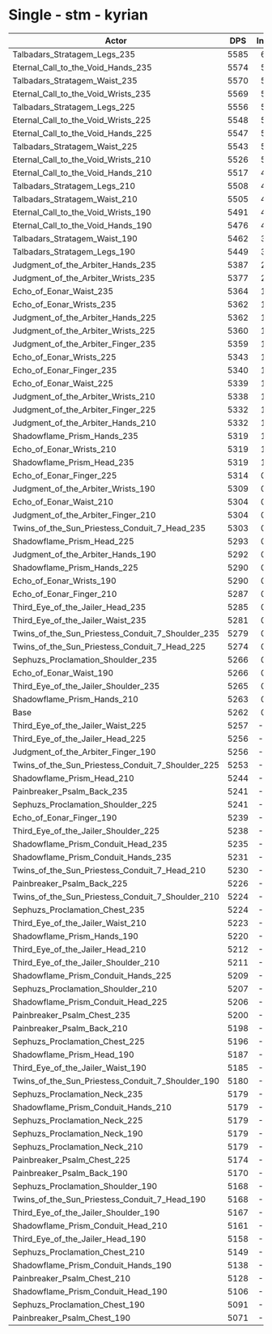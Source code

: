 # Single - stm - kyrian
| Actor | DPS | Increase |
|---|:---:|:---:|
|Talbadars_Stratagem_Legs_235|5585|6.15%|
|Eternal_Call_to_the_Void_Hands_235|5574|5.93%|
|Talbadars_Stratagem_Waist_235|5570|5.86%|
|Eternal_Call_to_the_Void_Wrists_235|5569|5.83%|
|Talbadars_Stratagem_Legs_225|5556|5.60%|
|Eternal_Call_to_the_Void_Wrists_225|5548|5.44%|
|Eternal_Call_to_the_Void_Hands_225|5547|5.42%|
|Talbadars_Stratagem_Waist_225|5543|5.35%|
|Eternal_Call_to_the_Void_Wrists_210|5526|5.03%|
|Eternal_Call_to_the_Void_Hands_210|5517|4.85%|
|Talbadars_Stratagem_Legs_210|5508|4.69%|
|Talbadars_Stratagem_Waist_210|5505|4.63%|
|Eternal_Call_to_the_Void_Wrists_190|5491|4.35%|
|Eternal_Call_to_the_Void_Hands_190|5476|4.08%|
|Talbadars_Stratagem_Waist_190|5462|3.80%|
|Talbadars_Stratagem_Legs_190|5449|3.56%|
|Judgment_of_the_Arbiter_Hands_235|5387|2.38%|
|Judgment_of_the_Arbiter_Wrists_235|5377|2.19%|
|Echo_of_Eonar_Waist_235|5364|1.95%|
|Echo_of_Eonar_Wrists_235|5362|1.90%|
|Judgment_of_the_Arbiter_Hands_225|5362|1.90%|
|Judgment_of_the_Arbiter_Wrists_225|5360|1.87%|
|Judgment_of_the_Arbiter_Finger_235|5359|1.85%|
|Echo_of_Eonar_Wrists_225|5343|1.55%|
|Echo_of_Eonar_Finger_235|5340|1.49%|
|Echo_of_Eonar_Waist_225|5339|1.48%|
|Judgment_of_the_Arbiter_Wrists_210|5338|1.45%|
|Judgment_of_the_Arbiter_Finger_225|5332|1.35%|
|Judgment_of_the_Arbiter_Hands_210|5332|1.34%|
|Shadowflame_Prism_Hands_235|5319|1.10%|
|Echo_of_Eonar_Wrists_210|5319|1.09%|
|Shadowflame_Prism_Head_235|5319|1.09%|
|Echo_of_Eonar_Finger_225|5314|0.99%|
|Judgment_of_the_Arbiter_Wrists_190|5309|0.91%|
|Echo_of_Eonar_Waist_210|5304|0.81%|
|Judgment_of_the_Arbiter_Finger_210|5304|0.81%|
|Twins_of_the_Sun_Priestess_Conduit_7_Head_235|5303|0.79%|
|Shadowflame_Prism_Head_225|5293|0.59%|
|Judgment_of_the_Arbiter_Hands_190|5292|0.57%|
|Shadowflame_Prism_Hands_225|5290|0.55%|
|Echo_of_Eonar_Wrists_190|5290|0.54%|
|Echo_of_Eonar_Finger_210|5287|0.48%|
|Third_Eye_of_the_Jailer_Head_235|5285|0.45%|
|Third_Eye_of_the_Jailer_Waist_235|5281|0.37%|
|Twins_of_the_Sun_Priestess_Conduit_7_Shoulder_235|5279|0.34%|
|Twins_of_the_Sun_Priestess_Conduit_7_Head_225|5274|0.23%|
|Sephuzs_Proclamation_Shoulder_235|5266|0.09%|
|Echo_of_Eonar_Waist_190|5266|0.07%|
|Third_Eye_of_the_Jailer_Shoulder_235|5265|0.07%|
|Shadowflame_Prism_Hands_210|5263|0.02%|
|Base|5262|0.00%|
|Third_Eye_of_the_Jailer_Waist_225|5257|-0.08%|
|Third_Eye_of_the_Jailer_Head_225|5256|-0.10%|
|Judgment_of_the_Arbiter_Finger_190|5256|-0.10%|
|Twins_of_the_Sun_Priestess_Conduit_7_Shoulder_225|5253|-0.17%|
|Shadowflame_Prism_Head_210|5244|-0.34%|
|Painbreaker_Psalm_Back_235|5241|-0.39%|
|Sephuzs_Proclamation_Shoulder_225|5241|-0.39%|
|Echo_of_Eonar_Finger_190|5239|-0.44%|
|Third_Eye_of_the_Jailer_Shoulder_225|5238|-0.45%|
|Shadowflame_Prism_Conduit_Head_235|5235|-0.51%|
|Shadowflame_Prism_Conduit_Hands_235|5231|-0.58%|
|Twins_of_the_Sun_Priestess_Conduit_7_Head_210|5230|-0.60%|
|Painbreaker_Psalm_Back_225|5226|-0.69%|
|Twins_of_the_Sun_Priestess_Conduit_7_Shoulder_210|5224|-0.71%|
|Sephuzs_Proclamation_Chest_235|5224|-0.71%|
|Third_Eye_of_the_Jailer_Waist_210|5223|-0.74%|
|Shadowflame_Prism_Hands_190|5220|-0.79%|
|Third_Eye_of_the_Jailer_Head_210|5212|-0.94%|
|Third_Eye_of_the_Jailer_Shoulder_210|5211|-0.96%|
|Shadowflame_Prism_Conduit_Hands_225|5209|-1.00%|
|Sephuzs_Proclamation_Shoulder_210|5207|-1.04%|
|Shadowflame_Prism_Conduit_Head_225|5206|-1.06%|
|Painbreaker_Psalm_Chest_235|5200|-1.18%|
|Painbreaker_Psalm_Back_210|5198|-1.20%|
|Sephuzs_Proclamation_Chest_225|5196|-1.25%|
|Shadowflame_Prism_Head_190|5187|-1.41%|
|Third_Eye_of_the_Jailer_Waist_190|5185|-1.46%|
|Twins_of_the_Sun_Priestess_Conduit_7_Shoulder_190|5180|-1.55%|
|Sephuzs_Proclamation_Neck_235|5179|-1.56%|
|Shadowflame_Prism_Conduit_Hands_210|5179|-1.56%|
|Sephuzs_Proclamation_Neck_225|5179|-1.57%|
|Sephuzs_Proclamation_Neck_190|5179|-1.57%|
|Sephuzs_Proclamation_Neck_210|5179|-1.57%|
|Painbreaker_Psalm_Chest_225|5174|-1.67%|
|Painbreaker_Psalm_Back_190|5170|-1.73%|
|Sephuzs_Proclamation_Shoulder_190|5168|-1.78%|
|Twins_of_the_Sun_Priestess_Conduit_7_Head_190|5168|-1.78%|
|Third_Eye_of_the_Jailer_Shoulder_190|5167|-1.81%|
|Shadowflame_Prism_Conduit_Head_210|5161|-1.91%|
|Third_Eye_of_the_Jailer_Head_190|5158|-1.98%|
|Sephuzs_Proclamation_Chest_210|5149|-2.15%|
|Shadowflame_Prism_Conduit_Hands_190|5138|-2.35%|
|Painbreaker_Psalm_Chest_210|5128|-2.53%|
|Shadowflame_Prism_Conduit_Head_190|5106|-2.96%|
|Sephuzs_Proclamation_Chest_190|5091|-3.24%|
|Painbreaker_Psalm_Chest_190|5071|-3.63%|
